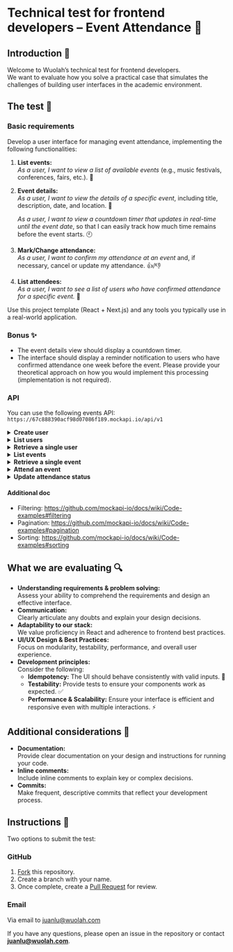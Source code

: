 # Technical test for frontend developers – Event Attendance 🎫

## Introduction 👋

Welcome to Wuolah’s technical test for frontend developers.  
We want to evaluate how you solve a practical case that simulates the challenges of building user interfaces in the academic environment.

## The test 📝

### Basic requirements

Develop a user interface for managing event attendance, implementing the following functionalities:

1. **List events:**  
   _As a user, I want to view a list of available events_ (e.g., music festivals, conferences, fairs, etc.). 🎉

2. **Event details:**  
   _As a user, I want to view the details of a specific event_, including title, description, date, and location. 📅

   _As a user, I want to view a countdown timer that updates in real-time until the event date_, so that I can easily track how much time remains before the event starts. 🕙

4. **Mark/Change attendance:**  
   _As a user, I want to confirm my attendance at an event_ and, if necessary, cancel or update my attendance. 👍/👎

5. **List attendees:**  
   _As a user, I want to see a list of users who have confirmed attendance for a specific event._ 👥

Use this project template (React + Next.js) and any tools you typically use in a real-world application.

### Bonus ✨

- The event details view should display a countdown timer. 
- The interface should display a reminder notification to users who have confirmed attendance one week before the event. Please provide your theoretical approach on how you would implement this processing (implementation is not required).

### API

You can use the following events API: `https://67c888390acf98d07086f189.mockapi.io/api/v1`

<details>
  <summary><b>Create user</b></summary>

Endpoint: `POST /user`

Code example:

```javascript
const res = await fetch(
  "https://67c888390acf98d07086f189.mockapi.io/api/v1/user",
  {
    method: "POST",
    headers: { "content-type": "application/json" },
    body: JSON.stringify({
      username: "your_preferred_username",
      avatarUrl:
        "https://cdn.wuolahservices.com/users/default/avatar/v1/avatar-1-big.jpg",
    }),
  }
);
const user = await res.json();
```

</details>

<details>
  <summary><b>List users</b></summary>

Endpoint: `GET /user`

Code example:

```javascript
const res = await fetch(
  "https://67c888390acf98d07086f189.mockapi.io/api/v1/user",
  {
    method: "GET",
    headers: { "content-type": "application/json" }
  }
);
const users = await res.json();
```

</details>

<details>
  <summary><b>Retrieve a single user</b></summary>

Endpoint: `GET /user/:userId`

Code example:

```javascript
const res = await fetch(
  "https://67c888390acf98d07086f189.mockapi.io/api/v1/user/1",
  {
    method: "GET",
    headers: { "content-type": "application/json" }
  }
);
const user = await res.json();
```

</details>

<details>
  <summary><b>List events</b></summary>
  
Endpoint: `GET /event`

Code example:

```javascript
const res = await fetch(
  "https://67c888390acf98d07086f189.mockapi.io/api/v1/event",
  {
    method: "GET",
    headers: { "content-type": "application/json" },
  }
);
const events = await res.json();
```

</details>

<details>
  <summary><b>Retrieve a single event</b></summary>
  
Endpoint: `GET /event/:eventId`

Code example:

```javascript
const res = await fetch(
  "https://67c888390acf98d07086f189.mockapi.io/api/v1/event/1",
  {
    method: "GET",
    headers: { "content-type": "application/json" },
  }
);
const event = await res.json();
```

</details>

<details>
  <summary><b>Attend an event</b></summary>

Endpoint: `POST /event/:eventId/attendance`

Code example:

```javascript
const res = await fetch(
  "https://67c888390acf98d07086f189.mockapi.io/api/v1/event/1/attendance",
  {
    method: "POST",
    headers: { "content-type": "application/json" },
    body: JSON.stringify({
      status: "CONFIRMED",
      userId: "6",
    }),
  }
);
const attendance = await res.json();
```

</details>

<details>
  <summary><b>Update attendance status</b></summary>

Endpoint: `PATCH /event/:eventId/attendance/:attendanceId`

Code example:

```javascript
const res = await fetch(
  "https://67c888390acf98d07086f189.mockapi.io/api/v1/event/1/attendance/19",
  {
    method: "PATCH",
    headers: { "content-type": "application/json" },
    body: JSON.stringify({
      status: "MAYBE",
    }),
  }
);
const event = await res.json();
```

</details>

#### Additional doc

- Filtering: https://github.com/mockapi-io/docs/wiki/Code-examples#filtering
- Pagination: https://github.com/mockapi-io/docs/wiki/Code-examples#pagination
- Sorting: https://github.com/mockapi-io/docs/wiki/Code-examples#sorting

## What we are evaluating 🔍

- **Understanding requirements & problem solving:**  
  Assess your ability to comprehend the requirements and design an effective interface.
- **Communication:**  
  Clearly articulate any doubts and explain your design decisions.
- **Adaptability to our stack:**  
  We value proficiency in React and adherence to frontend best practices.
- **UI/UX Design & Best Practices:**  
  Focus on modularity, testability, performance, and overall user experience.
- **Development principles:**  
  Consider the following:
  - **Idempotency:** The UI should behave consistently with valid inputs. 🔄
  - **Testability:** Provide tests to ensure your components work as expected. ✅
  - **Performance & Scalability:** Ensure your interface is efficient and responsive even with multiple interactions. ⚡

## Additional considerations 📌

- **Documentation:**  
  Provide clear documentation on your design and instructions for running your code.
- **Inline comments:**  
  Include inline comments to explain key or complex decisions.
- **Commits:**  
  Make frequent, descriptive commits that reflect your development process.

## Instructions 🔧

Two options to submit the test:

### GitHub

1. [Fork](https://github.com/wuolah/test-frontend-developer/fork) this repository.
2. Create a branch with your name.
3. Once complete, create a [Pull Request](https://docs.github.com/en/pull-requests/collaborating-with-pull-requests/proposing-changes-to-your-work-with-pull-requests/about-pull-requests) for review.

### Email

Via email to juanlu@wuolah.com

If you have any questions, please open an issue in the repository or contact **juanlu@wuolah.com**.
